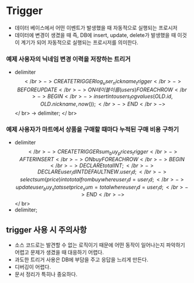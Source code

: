 # Trigger
- 데이터 베이스에서 어떤 이벤트가 발생했을 때 자동적으로 실행되는 프로시저
- 데이터에 변경이 생겼을 때 즉, DB에 insert, update, delete가 발생했을 때 이것이 계기가 되어 자동적으로 실행되는 프로시저를 의미한다.
### 예제 사용자의 닉네임 변경 이력을 저장하는 트리거
- delimiter $$ </ br>
  -> CREATE TRIGGER log_user_nickname_trigger </ br>
  -> BEFORE UPDATE </ br>
  -> ON 테이블 이름(users) FOR EACH  ROW </ br>
  -> BEGIN  </ br>
  -> insert into users_log values(OLD.id, OLD.nickname, now()); </ br>
  -> END </ br>
  -> $$ </ br>
  -> delimiter; </ br>

### 예제 사용자가 마트에서 상품을 구매할 때마다 누적된 구매 비용 구하기
- delimiter $$ </ br>
  -> CREATE TRIGGER sum_buy_prices_trigger </ br>
  -> AFTER INSERT </ br>
  -> ON buy FOR EACH ROW </ br>
  -> BEGIN </ br>
  -> DECLARE total INT; </ br>
  -> DECLARE user_id INT DEFAULT NEW.user_id; </ br>
  -> select sum(price) into total from buy where user_id = user_id; </ br>
  -> update user_buy_stats set price_sum = total where user_id = user_id; </ br>
  -> END </ br>
  -> $$ </ br>
- delimiter;

## trigger 사용 시 주의사항
- 소스 코드로는 발견할 수 없는 로직이기 때문에 어떤 동작이 일어나는지 파악하기 어렵고 문제가 생겼을 때 대응하기 어렵다.
- 과도한 트리거 사용은 DB에 부담을 주고 응답을 느리게 만든다.
- 디버깅이 어렵다.
- 문서 정리가 특히나 중요하다.
